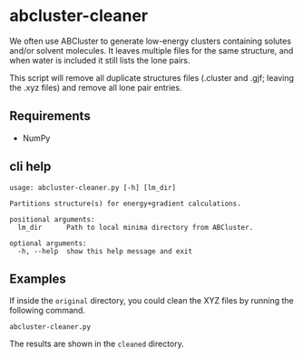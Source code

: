 # abcluster-cleaner

We often use ABCluster to generate low-energy clusters containing solutes and/or
solvent molecules. It leaves multiple files for the same structure, and when
water is included it still lists the lone pairs.

This script will remove all duplicate structures files (.cluster and .gjf;
leaving the .xyz files) and remove all lone pair entries.

## Requirements

* NumPy
  
## cli help

```text
usage: abcluster-cleaner.py [-h] [lm_dir]

Partitions structure(s) for energy+gradient calculations.

positional arguments:
  lm_dir      Path to local minima directory from ABCluster.

optional arguments:
  -h, --help  show this help message and exit
```

## Examples

If inside the `original` directory, you could clean the XYZ files by running the following command.

```text
abcluster-cleaner.py
```

The results are shown in the `cleaned` directory.